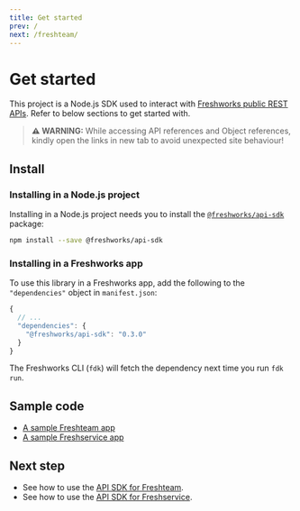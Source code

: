 ```yaml
---
title: Get started
prev: /
next: /freshteam/
---
```


# Get started

This project is a Node.js SDK used to interact with [Freshworks public REST APIs](https://developers.freshworks.com/documentation/). Refer to below sections to get started with.

> **:warning: WARNING:**
> While accessing API references and Object references, kindly open the links in new tab to avoid unexpected site behaviour!

## Install

### Installing in a Node.js project

Installing in a Node.js project needs you to install the [`@freshworks/api-sdk`](https://github.com/freshworks/freshworks-api-sdk) package:

```sh
npm install --save @freshworks/api-sdk
```

### Installing in a Freshworks app

To use this library in a Freshworks app, add the following to the `"dependencies"` object in `manifest.json`:

```js
{
  // ...
  "dependencies": {
    "@freshworks/api-sdk": "0.3.0"
  }
}
```

The Freshworks CLI (`fdk`) will fetch the dependency next time you run `fdk run`.

## Sample code

- [A sample Freshteam app](https://github.com/freshworks-developers/api-sdk-samples/tree/main/freshteam-app)
- [A sample Freshservice app](https://github.com/freshworks-developers/api-sdk-samples/tree/main/freshservice-app)

## Next step

- See how to use the [API SDK for Freshteam](freshteam).
- See how to use the [API SDK for Freshservice](freshservice).
